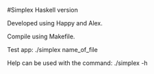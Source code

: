#Simplex Haskell version


Developed using Happy and Alex.


Compile using Makefile.


Test app:
./simplex name_of_file


Help can be used with the command:
./simplex -h